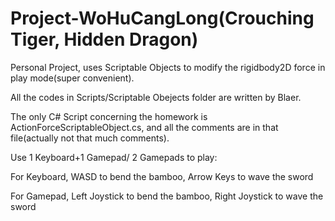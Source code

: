# Project-WoHuCangLong(Crouching Tiger, Hidden Dragon)

Personal Project, uses Scriptable Objects to modify the rigidbody2D force in play mode(super convenient).

All the codes in Scripts/Scriptable Obejects folder are written by Blaer.

The only C# Script concerning the homework is ActionForceScriptableObject.cs, and all the comments are in that file(actually not that much comments).

Use 1 Keyboard+1 Gamepad/ 2 Gamepads to play:

For Keyboard, WASD to bend the bamboo, Arrow Keys to wave the sword

For Gamepad, Left Joystick to bend the bamboo, Right Joystick to wave the sword
